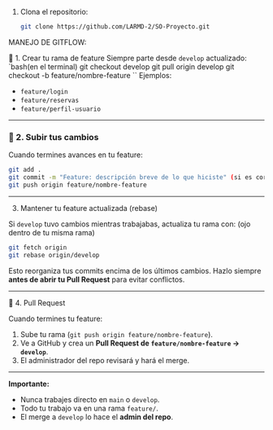 
1. Clona el repositorio:

   ```bash
   git clone https://github.com/LARMD-2/SO-Proyecto.git
   ```



MANEJO DE GITFLOW:


🔹 1. Crear tu rama de feature
Siempre parte desde `develop` actualizado:
`bash(en el terminal)
git checkout develop
git pull origin develop
git checkout -b feature/nombre-feature
``
Ejemplos:

* `feature/login`
* `feature/reservas`
* `feature/perfil-usuario`

---

### 🔹 2. Subir tus cambios

Cuando termines avances en tu feature:

```bash
git add .
git commit -m "Feature: descripción breve de lo que hiciste" (si es correcion de algo poner "fix:descripción")
git push origin feature/nombre-feature
```

---

  3. Mantener tu feature actualizada (rebase)

Si `develop` tuvo cambios mientras trabajabas, actualiza tu rama con: (ojo dentro de tu misma rama)

```bash
git fetch origin
git rebase origin/develop
```

Esto reorganiza tus commits encima de los últimos cambios.
 Hazlo siempre **antes de abrir tu Pull Request** para evitar conflictos.

---

 🔹 4. Pull Request

Cuando termines tu feature:

1. Sube tu rama (`git push origin feature/nombre-feature`).
2. Ve a GitHub y crea un **Pull Request de `feature/nombre-feature` → `develop`**.
3. El administrador del repo revisará y hará el merge.

---

 **Importante:**

* Nunca trabajes directo en `main` o `develop`.
* Todo tu trabajo va en una rama `feature/`.
* El merge a `develop` lo hace el **admin del repo**.